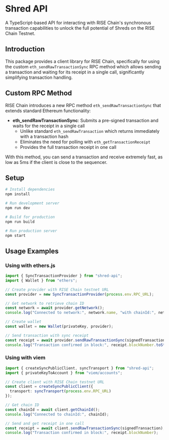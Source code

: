 # Shred API

A TypeScript-based API for interacting with RISE Chain's synchronous transaction capabilities to unlock the full potential of Shreds on the RISE Chain Testnet.

## Introduction

This package provides a client library for RISE Chain, specifically for using the custom `eth_sendRawTransactionSync` RPC method which allows sending a transaction and waiting for its receipt in a single call, significantly simplifying transaction handling.

## Custom RPC Method

RISE Chain introduces a new RPC method `eth_sendRawTransactionSync` that extends standard Ethereum functionality:

- **eth_sendRawTransactionSync**: Submits a pre-signed transaction and waits for the receipt in a single call
  - Unlike standard `eth_sendRawTransaction` which returns immediately with a transaction hash
  - Eliminates the need for polling with `eth_getTransactionReceipt`
  - Provides the full transaction receipt in one call

With this method, you can send a transaction and receive extremely fast, as low as 5ms if the client is close to the sequencer.

## Setup

```bash
# Install dependencies
npm install

# Run development server
npm run dev

# Build for production
npm run build

# Run production server
npm start
```

## Usage Examples

### Using with ethers.js

```typescript
import { SyncTransactionProvider } from "shred-api";
import { Wallet } from "ethers";

// Create provider with RISE Chain testnet URL
const provider = new SyncTransactionProvider(process.env.RPC_URL);

// Get network to retrieve chain ID
const network = await provider.getNetwork();
console.log("Connected to network:", network.name, "with chainId:", network.chainId);

// Create wallet
const wallet = new Wallet(privateKey, provider);

// Send transaction with sync receipt
const receipt = await provider.sendRawTransactionSync(signedTransaction);
console.log("Transaction confirmed in block:", receipt.blockNumber.toString());
```

### Using with viem

```typescript
import { createSyncPublicClient, syncTransport } from "shred-api";
import { privateKeyToAccount } from "viem/accounts";

// Create client with RISE Chain testnet URL
const client = createSyncPublicClient({
  transport: syncTransport(process.env.RPC_URL)
});

// Get chain ID
const chainId = await client.getChainId();
console.log("Connected to chainId:", chainId);

// Send and get receipt in one call
const receipt = await client.sendRawTransactionSync(signedTransaction);
console.log("Transaction confirmed in block:", receipt.blockNumber);
```